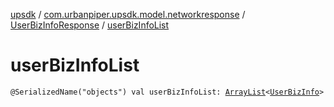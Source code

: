 [upsdk](../../index.md) / [com.urbanpiper.upsdk.model.networkresponse](../index.md) / [UserBizInfoResponse](index.md) / [userBizInfoList](./user-biz-info-list.md)

# userBizInfoList

`@SerializedName("objects") val userBizInfoList: `[`ArrayList`](https://developer.android.com/reference/java/util/ArrayList.html)`<`[`UserBizInfo`](../-user-biz-info/index.md)`>`